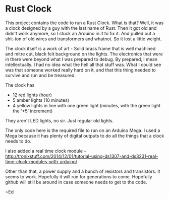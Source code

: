 # Rust Clock

This project contains the code to run a Rust Clock. What is that? Well, it was a clock designed by a guy with the last name of Rust. Then it got old and didn't work anymore, so I stuck an Arduino in it to fix it. And pulled out a shit-ton of old wires and transformers and whatnot. So it lost a little weight.

The clock itself is a work of art - Solid brass frame that is well machined and mitre cut, black felt background on the lights. The electronics that were in there were beyond what I was prepared to debug. By prepared, I mean intellectually. I had no idea what the hell all that stuff was. What I could see was that someone worked really hard on it, and that this thing needed to survive and run and be treasured. 

The clock has 
- 12 red lights (hour)
- 5 amber lights (10 minutes) 
- 4 yellow lights in line with one green light (minutes, with the green light the '+5' increment)

They aren't LED lights, no sir. Just regular old lights. 

The only code here is the required file to run on an Arduino Mega. I used a Mega because it has plenty of digital outputs to do all the things that a clock needs to do. 

I also added a real time clock module - http://tronixstuff.com/2014/12/01/tutorial-using-ds1307-and-ds3231-real-time-clock-modules-with-arduino/

Other than that, a power supply and a bunch of resistors and transistors. It seems to work. Hopefully it will run for generations to come. Hopefully github will still be around in case someone needs to get to the code. 

~Ed

